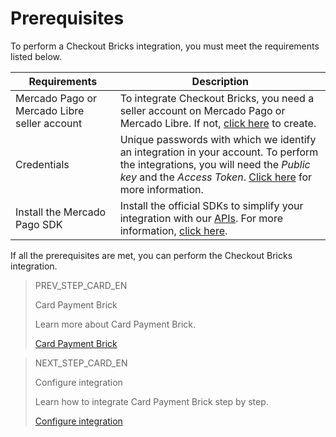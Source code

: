 # Prerequisites 

To perform a Checkout Bricks integration, you must meet the requirements listed below.

| Requirements | Description |
|---|---|
| Mercado Pago or Mercado Libre seller account | To integrate Checkout Bricks, you need a seller account on Mercado Pago or Mercado Libre. If not, [click here](https://www.mercadopago[FAKER][URL][DOMAIN]/hub/registration/landing) to create. |
| Credentials | Unique passwords with which we identify an integration in your account. To perform the integrations, you will need the _Public key_ and the _Access Token_. [Click here](/developers/en/guides/additional-content/credentials/credentials) for more information. |
| Install the Mercado Pago SDK | Install the official SDKs to simplify your integration with our [APIs](/developers/en/reference/payments/_payments/post). For more information, [click here](/developers/en/guides/sdks-v2/official/landing). |

If all the prerequisites are met, you can perform the Checkout Bricks integration.

> PREV_STEP_CARD_EN
>
> Card Payment Brick
>
> Learn more about Card Payment Brick.
>
> [Card Payment Brick](/developers/en/docs/checkout-bricks/card-payment-brick/introduction)

> NEXT_STEP_CARD_EN
>
> Configure integration
>
> Learn how to integrate Card Payment Brick step by step.
>
> [Configure integration](/developers/en/docs/checkout-bricks/card-payment-brick/configure-integration)